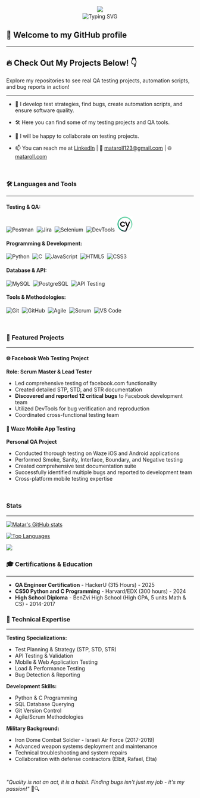 <div align="center">
  <img src="https://media.giphy.com/media/L1R1tvI9svkIWwpVYr/giphy.gif" width="500">
</div>

<div align="center">
  <img src="https://readme-typing-svg.herokuapp.com?font=Fira+Code&pause=1000&color=36BCF7&center=true&vCenter=true&width=435&lines=QA+Engineer;Bug+Hunter;Problem+Solver;Quality+Guardian" alt="Typing SVG">
</div>

## 🚀  Welcome to my GitHub profile

---

## 🔥 Check Out My Projects Below! 👇

Explore my repositories to see real QA testing projects, automation scripts, and bug reports in action!

---

* 🐛 I develop test strategies, find bugs, create automation scripts, and ensure software quality.

* 🛠️ Here you can find some of my testing projects and QA tools.

* 🤝 I will be happy to collaborate on testing projects.

* 📫 You can reach me at [LinkedIn](https://linkedin.com/in/mataroll) | 📧 mataroll123@gmail.com | 🌐 [mataroll.com](https://mataroll.com)

<br/>

### 🛠️ Languages and Tools
<hr />

#### Testing & QA:

<img src="https://cdn.jsdelivr.net/gh/devicons/devicon/icons/postman/postman-original.svg" title="Postman" alt="Postman" width="40" height="40"/>&nbsp;
<img src="https://cdn.jsdelivr.net/gh/devicons/devicon/icons/jira/jira-original.svg" title="Jira" alt="Jira" width="40" height="40"/>&nbsp;
<img src="https://cdn.jsdelivr.net/gh/devicons/devicon/icons/selenium/selenium-original.svg" title="Selenium" alt="Selenium" width="40" height="40"/>&nbsp;
<img src="https://cdn.jsdelivr.net/gh/devicons/devicon/icons/chrome/chrome-original.svg" title="DevTools" alt="DevTools" width="40" height="40"/>&nbsp;
<img src="https://raw.githubusercontent.com/devicons/devicon/master/icons/cypressio/cypressio-original.svg" title="Cypress" alt="Cypress" width="40" height="40"/>&nbsp;

#### Programming & Development:

<img src="https://cdn.jsdelivr.net/gh/devicons/devicon/icons/python/python-original.svg" title="Python" alt="Python" width="40" height="40"/>&nbsp;
<img src="https://cdn.jsdelivr.net/gh/devicons/devicon/icons/c/c-original.svg" title="C" alt="C" width="40" height="40"/>&nbsp;
<img src="https://cdn.jsdelivr.net/gh/devicons/devicon/icons/javascript/javascript-original.svg" title="JavaScript" alt="JavaScript" width="40" height="40"/>&nbsp;
<img src="https://cdn.jsdelivr.net/gh/devicons/devicon/icons/html5/html5-original.svg" title="HTML5" alt="HTML5" width="40" height="40"/>&nbsp;
<img src="https://cdn.jsdelivr.net/gh/devicons/devicon/icons/css3/css3-original.svg" title="CSS3" alt="CSS3" width="40" height="40"/>&nbsp;

#### Database & API:

<img src="https://cdn.jsdelivr.net/gh/devicons/devicon/icons/mysql/mysql-original-wordmark.svg" title="MySQL" alt="MySQL" width="40" height="40"/>&nbsp;
<img src="https://cdn.jsdelivr.net/gh/devicons/devicon/icons/postgresql/postgresql-original-wordmark.svg" title="PostgreSQL" alt="PostgreSQL" width="40" height="40"/>&nbsp;
<img src="https://cdn.jsdelivr.net/gh/devicons/devicon/icons/swagger/swagger-original.svg" title="API Testing" alt="API Testing" width="40" height="40"/>&nbsp;

#### Tools & Methodologies:

<img src="https://cdn.jsdelivr.net/gh/devicons/devicon/icons/git/git-original.svg" title="Git" alt="Git" width="40" height="40"/>&nbsp;
<img src="https://cdn.jsdelivr.net/gh/devicons/devicon/icons/github/github-original.svg" title="GitHub" alt="GitHub" width="40" height="40"/>&nbsp;
<img src="https://cdn.jsdelivr.net/gh/devicons/devicon/icons/jira/jira-original.svg" title="Agile" alt="Agile" width="40" height="40"/>&nbsp;
<img src="https://cdn.jsdelivr.net/gh/devicons/devicon/icons/slack/slack-original.svg" title="Scrum" alt="Scrum" width="40" height="40"/>&nbsp;
<img src="https://cdn.jsdelivr.net/gh/devicons/devicon/icons/vscode/vscode-original.svg" title="VS Code" alt="VS Code" width="40" height="40"/>&nbsp;

<br>

### 🎯 Featured Projects
<hr />

#### 🌐 Facebook Web Testing Project
**Role: Scrum Master & Lead Tester**
- Led comprehensive testing of facebook.com functionality
- Created detailed STP, STD, and STR documentation
- **Discovered and reported 12 critical bugs** to Facebook development team
- Utilized DevTools for bug verification and reproduction
- Coordinated cross-functional testing team

#### 📱 Waze Mobile App Testing
**Personal QA Project**
- Conducted thorough testing on Waze iOS and Android applications  
- Performed Smoke, Sanity, Interface, Boundary, and Negative testing
- Created comprehensive test documentation suite
- Successfully identified multiple bugs and reported to development team
- Cross-platform mobile testing expertise

<br>
  
### Stats
<hr />

[![Matar's GitHub stats](https://github-readme-stats.vercel.app/api?username=mataroll&count_private=true&show_icons=true&theme=dark)](https://github.com/anuraghazra/github-readme-stats)
  
[![Top Languages](https://github-readme-stats.vercel.app/api/top-langs/?username=mataroll&layout=compact&theme=dark)](https://github.com/anuraghazra/github-readme-stats)

![](https://komarev.com/ghpvc/?username=mataroll)

### 🎓 Certifications & Education
<hr />

* **QA Engineer Certification** - HackerU (315 Hours) - 2025
* **CS50 Python and C Programming** - Harvard/EDX (300 hours) - 2024  
* **High School Diploma** - BenZvi High School (High GPA, 5 units Math & CS) - 2014-2017

### 🚀 Technical Expertise
<hr />

**Testing Specializations:**
- Test Planning & Strategy (STP, STD, STR)
- API Testing & Validation
- Mobile & Web Application Testing  
- Load & Performance Testing
- Bug Detection & Reporting

**Development Skills:**
- Python & C Programming
- SQL Database Querying
- Git Version Control
- Agile/Scrum Methodologies

**Military Background:**
- Iron Dome Combat Soldier - Israeli Air Force (2017-2019)
- Advanced weapon systems deployment and maintenance
- Technical troubleshooting and system repairs
- Collaboration with defense contractors (Elbit, Rafael, Elta)

<br/>

*"Quality is not an act, it is a habit. Finding bugs isn't just my job - it's my passion!"* 🐛🔍

<!---
mataroll/mataroll is a ✨ special ✨ repository because its `README.md` (this file) appears on your GitHub profile.
You can click the Preview link to take a look at your changes.
--->
